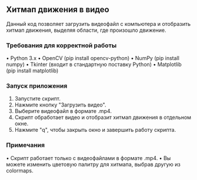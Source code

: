 ## Хитмап движения в видео

Данный код позволяет загрузить видеофайл с компьютера и отобразить хитмап движения, выделяя области, где произошло движение.

### Требования для корректной работы

• Python 3.x
• OpenCV (pip install opencv-python)
• NumPy (pip install numpy)
• Tkinter (входит в стандартную поставку Python)
• Matplotlib (pip install matplotlib)

### Запуск приложения

1. Запустите скрипт.
2. Нажмите кнопку "Загрузить видео".
3. Выберите видеофайл в формате .mp4.
4. Скрипт обработает видео и отобразит хитмап движения в отдельном окне.
5. Нажмите "q", чтобы закрыть окно и завершить работу скрипта.

### Примечания

• Скрипт работает только с видеофайлами в формате .mp4.
• Вы можете изменить цветовую палитру для хитмапа, выбрав другую из colormaps.

